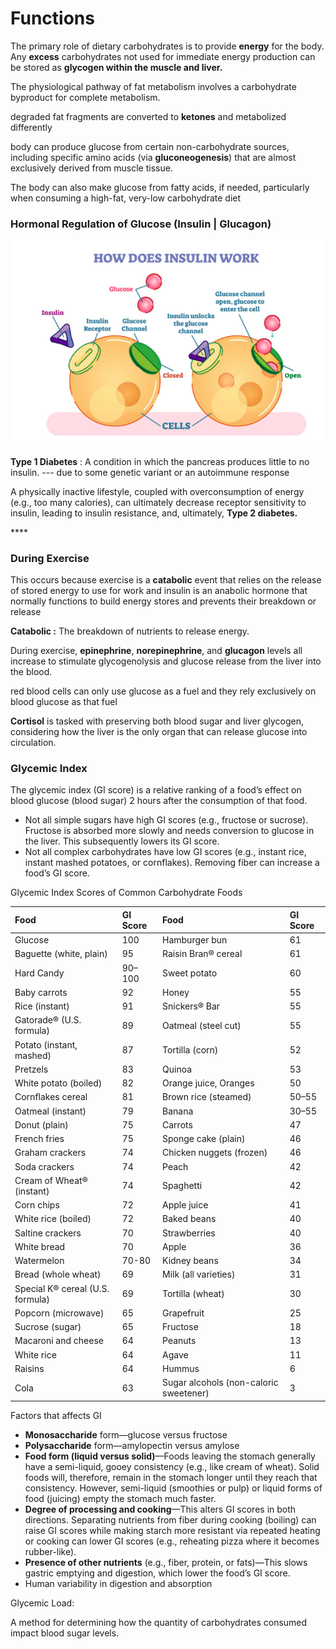 # Functions

The primary role of dietary carbohydrates is to provide **energy** for the body. Any **excess** carbohydrates not used for immediate energy production can be stored as **glycogen within the muscle and liver.**

The physiological pathway of fat metabolism involves a carbohydrate byproduct for complete metabolism.

degraded fat fragments are converted to **ketones** and metabolized differently

body can produce glucose from certain non-carbohydrate sources, including specific amino acids \(via **gluconeogenesis**\) that are almost exclusively derived from muscle tissue. 

The body can also make glucose from fatty acids, if needed, particularly when consuming a high-fat, very-low carbohydrate diet



### Hormonal Regulation of Glucose \(Insulin \| Glucagon\)

![](../.gitbook/assets/screen-shot-2021-01-23-at-9.47.55-am.png)

**Type 1 Diabetes** : A condition in which the pancreas produces little to no insulin. --- due to some genetic variant or an autoimmune response

A physically inactive lifestyle, coupled with overconsumption of energy \(e.g., too many calories\), can ultimately decrease receptor sensitivity to insulin, leading to insulin resistance, and, ultimately, **Type 2 diabetes.**

\*\*\*\*

### During Exercise

This occurs because exercise is a **catabolic** event that relies on the release of stored energy to use for work and insulin is an anabolic hormone that normally functions to build energy stores and prevents their breakdown or release



**Catabolic :** The breakdown of nutrients to release energy.



During exercise, **epinephrine**, **norepinephrine**, and **glucagon** levels all increase to stimulate glycogenolysis and glucose release from the liver into the blood.

red blood cells can only use glucose as a fuel and they rely exclusively on blood glucose as that fuel

**Cortisol** is tasked with preserving both blood sugar and liver glycogen, considering how the liver is the only organ that can release glucose into circulation.



### Glycemic Index

The glycemic index \(GI score\) is a relative ranking of a food’s effect on blood glucose \(blood sugar\) 2 hours after the consumption of that food.

* Not all simple sugars have high GI scores \(e.g., fructose or sucrose\). Fructose is absorbed more slowly and needs conversion to glucose in the liver. This subsequently lowers its GI score.
* Not all complex carbohydrates have low GI scores \(e.g., instant rice, instant mashed potatoes, or cornflakes\). Removing fiber can increase a food’s GI score.





Glycemic Index Scores of Common Carbohydrate Foods

| **Food** | **GI Score** | **Food** | **GI Score** |
| :--- | :--- | :--- | :--- |
| Glucose | 100 | Hamburger bun | 61 |
| Baguette \(white, plain\) | 95 | Raisin Bran® cereal | 61 |
| Hard Candy | 90–100 | Sweet potato | 60 |
| Baby carrots | 92 | Honey | 55 |
| Rice \(instant\) | 91 | Snickers® Bar | 55 |
| Gatorade® \(U.S. formula\) | 89 | Oatmeal \(steel cut\) | 55 |
| Potato \(instant, mashed\) | 87 | Tortilla \(corn\) | 52 |
| Pretzels | 83 | Quinoa | 53 |
| White potato \(boiled\) | 82 | Orange juice, Oranges | 50 |
| Cornflakes cereal | 81 | Brown rice \(steamed\) | 50–55 |
| Oatmeal \(instant\) | 79 | Banana | 30–55 |
| Donut \(plain\) | 75 | Carrots | 47 |
| French fries | 75 | Sponge cake \(plain\) | 46 |
| Graham crackers | 74 | Chicken nuggets \(frozen\) | 46 |
| Soda crackers | 74 | Peach | 42 |
| Cream of Wheat® \(instant\) | 74 | Spaghetti | 42 |
| Corn chips | 72 | Apple juice | 41 |
| White rice \(boiled\) | 72 | Baked beans | 40 |
| Saltine crackers | 70 | Strawberries | 40 |
| White bread | 70 | Apple | 36 |
| Watermelon | 70-80 | Kidney beans | 34 |
| Bread \(whole wheat\) | 69 | Milk \(all varieties\) | 31 |
| Special K® cereal \(U.S. formula\) | 69 | Tortilla \(wheat\) | 30 |
| Popcorn \(microwave\) | 65 | Grapefruit | 25 |
| Sucrose \(sugar\) | 65 | Fructose | 18 |
| Macaroni and cheese | 64 | Peanuts | 13 |
| White rice | 64 | Agave | 11 |
| Raisins | 64 | Hummus | 6 |
| Cola | 63 | Sugar alcohols \(non-caloric sweetener\) | 3 |

Factors that affects GI



* **Monosaccharide** form—glucose versus fructose
* **Polysaccharide** form—amylopectin versus amylose
* **Food form \(liquid versus solid\)**—Foods leaving the stomach generally have a semi-liquid, gooey consistency \(e.g., like cream of wheat\). Solid foods will, therefore, remain in the stomach longer until they reach that consistency. However, semi-liquid \(smoothies or pulp\) or liquid forms of food \(juicing\) empty the stomach much faster.
* **Degree of processing and cooking**—This alters GI scores in both directions. Separating nutrients from fiber during cooking \(boiling\) can raise GI scores while making starch more resistant via repeated heating or cooking can lower GI scores \(e.g., reheating pizza where it becomes rubber-like\).
* **Presence of other nutrients** \(e.g., fiber, protein, or fats\)—This slows gastric emptying and digestion, which lower the food’s GI score.
* Human variability in digestion and absorption

Glycemic Load:

A method for determining how the quantity of carbohydrates consumed impact blood sugar levels.

